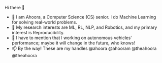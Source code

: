 Hi there 👋
- 🌱 I am Ahoora, a Computer Science (CS) senior. I do Machine Learning for solving real-world problems.
- 👀 My research interests are ML, RL, NLP, and Robotics, and my primary interest is Reproducibility.
- 🔭 I have to mention that I working on autonomous vehicles' performance; maybe it will change in the future, who knows!
- 📫 By the way! These are my handles @ahoora @ahooram @theahoora @theahoora
